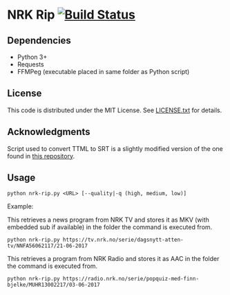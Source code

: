 # NRK Rip  [![Build Status](https://travis-ci.org/nrk-rip/nrk-rip.svg?branch=master)](https://travis-ci.org/nrk-rip/nrk-rip)

## Dependencies

* Python 3+
* Requests
* FFMPeg (executable placed in same folder as Python script) 

## License

This code is distributed under the MIT License. See [LICENSE.txt](LICENSE.txt) for details.

## Acknowledgments

Script used to convert TTML to SRT is a slightly modified version of the one found in [this repository](https://github.com/nomoketo/ttml2srt).

## Usage

```
python nrk-rip.py <URL> [--quality|-q (high, medium, low)]
```

Example:
 
This retrieves a news program from NRK TV and stores it as MKV (with embedded sub if available) in the folder the command is executed from. 

```
python nrk-rip.py https://tv.nrk.no/serie/dagsnytt-atten-tv/NNFA56062117/21-06-2017
```

This retrieves a program from NRK Radio and stores it as AAC in the folder the command is executed from.

```
python nrk-rip.py https://radio.nrk.no/serie/popquiz-med-finn-bjelke/MUHR13002217/03-06-2017
```

